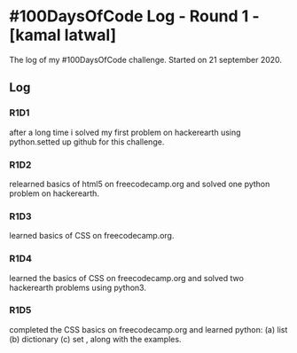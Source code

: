 # #100DaysOfCode Log - Round 1 - [kamal latwal]
The log of my #100DaysOfCode challenge. Started on 21 september 2020.

## Log

### R1D1 
after a long time i solved my first problem on hackerearth using python.setted up github for this challenge.

### R1D2
relearned basics of html5 on freecodecamp.org and solved one python problem on hackerearth.

### R1D3
learned basics of CSS on freecodecamp.org.

### R1D4
learned the basics of CSS on freecodecamp.org and solved two hackerearth problems using python3.

### R1D5
completed the CSS basics on freecodecamp.org and learned python: (a) list  (b) dictionary (c) set , along with the examples. 
